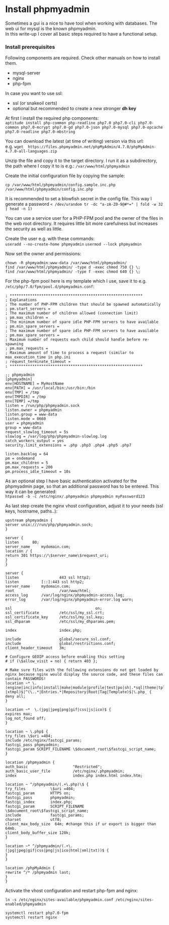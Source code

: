 # Install phpmyadmin
Sometimes a gui is a nice to have tool when working with databases. The web ui for mysql is the known phpmyadmin.  
In this write-up I cover all basic steps required to have a functional setup.

### Install prerequisites

Following components are required. Check other manuals on how to install them.
- mysql-server
- nginx  
- php-fpm

In case you want to use ssl:  
- ssl (or snakeoil certs)  
- optional but recommended to create a new stronger __dh key__

At first I install the required php components:  
`aptitude install php-common php-readline php7.0 php7.0-cli php7.0-common php7.0-mcrypt php7.0-gd php7.0-json php7.0-mysql php7.0-opcache php7.0-readline php7.0-mbstring`

You can download the latest (at time of writing) version via this url:  
e.g. `wget  https://files.phpmyadmin.net/phpMyAdmin/4.7.0/phpMyAdmin-4.7.0-all-languages.zip`

Unzip the file and copy it to the target directory.
I run it as a subdirectory, the path where I copy it to is e.g.: `/var/www/html/phpmyadmin`

Create the initial configuration file by copying the sample:

`cp /var/www/html/phpmyadmin/config.sample.inc.php /var/www/html/phpmyadmin/config.inc.php`

It is recommended to set a blowfish secret in the config file. This way I generate a password `< /dev/urandom tr -dc "a-zA-Z0-9@#*=" | fold -w 32 | head -n 1)`

You can use a service user for a PHP-FPM pool and the owner of the files in the web root directory. It requires little bit more carefulness but increases the security as well as little.

Create the user e.g. with these commands:  
`useradd --no-create-home phpmyadmin`
`usermod --lock phpmyadmin`

Now set the owner and permissions:
```
chown -R phpmyadmin:www-data /var/www/html/phpmyadmin/
find /var/www/html/phpmyadmin/ -type d -exec chmod 750 {} \;
find /var/www/html/phpmyadmin/ -type f -exec chmod 640 {} \;
```

For the php-fpm pool here is my template which I use, save it to e.g. `/etc/php/7.0/fpm/pool.d/phpmyadmin.conf`:  

```
; ***********************************************************
; Explanations
; The number of PHP-FPM children that should be spawned automatically
; pm.start_servers =
; The maximum number of children allowed (connection limit)
; pm.max_children =
; The minimum number of spare idle PHP-FPM servers to have available
; pm.min_spare_servers =
; The maximum number of spare idle PHP-FPM servers to have available
; pm.max_spare_servers =
; Maximum number of requests each child should handle before re-spawning
; pm.max_requests =
; Maximum amount of time to process a request (similar to max_execution_time in php.ini
; request_terminate_timeout =
; ***********************************************************

;; phpmyadmin
[phpmyadmin]
env[HOSTNAME] = MyHostName
env[PATH] = /usr/local/bin:/usr/bin:/bin
env[TMP] = /tmp
env[TMPDIR] = /tmp
env[TEMP] =/tmp
listen = /run/php/phpmyadmin.sock
listen.owner = phpmyadmin
listen.group = www-data
listen.mode = 0660
user = phpmyadmin
group = www-data
request_slowlog_timeout = 5s
slowlog = /var/log/php/phpmyadmin-slowlog.log
catch_workers_output = yes
security.limit_extensions = .php .php3 .php4 .php5 .php7

listen.backlog = 64
pm = ondemand
pm.max_children = 5
pm.max_requests = 200
pm.process_idle_timeout = 10s
```

As an optional step I have basic authentication activated for the phpmyadmin page, so that an additional password has to be entered.
This way it can be generated:  
`htpasswd -b -c /etc/nginx/.phpmyadmin phpmyadmin myPassword123`

As last step create the nginx vhost configuration, adjust it to your needs (ssl keys, hostname, paths..):

```
upstream phpmyadmin {
server unix:///run/php/phpmyadmin.sock;
}

server {
listen 		80;
server_name     mydomain.com;
location / {
return 301 https://\$server_name\$request_uri;
}
}

server {
listen 					443 ssl http2;
listen          [::]:443 ssl http2;
server_name    	mydomain.com;
root   					/var/www/html;
access_log     	/var/log/nginx/phpmyadmin-access.log;
error_log      	/var/log/nginx/phpmyadmin-error.log warn;

ssl    									on;
ssl_certificate        	/etc/ssl/my_ssl.crt;
ssl_certificate_key    	/etc/ssl/my_ssl.key;
ssl_dhparam             /etc/ssl/my_dhparams.pem;

index                   index.php;

include                 global/secure_ssl.conf;
include                 global/restrictions.conf;
client_header_timeout   3m;

# Configure GEOIP access before enabling this setting
# if (\$allow_visit = no) { return 403 };

# Make sure files with the following extensions do not get loaded by nginx because nginx would display the source code, and these files can contain PASSWORDS!
location ~* \.(engine|inc|info|install|make|module|profile|test|po|sh|.*sql|theme|tpl(\.php)?|xtmpl)$|^(\..*|Entries.*|Repository|Root|Tag|Template)$|\.php_ {
deny all;
}

location ~*  \.(jpg|jpeg|png|gif|css|js|ico)$ {
expires max;
log_not_found off;
}

location ~ \.php$ {
try_files \$uri =404;
include /etc/nginx/fastcgi_params;
fastcgi_pass phpmyadmin;
fastcgi_param SCRIPT_FILENAME \$document_root\$fastcgi_script_name;
}

location /phpmyadmin {
auth_basic                    "Restricted";
auth_basic_user_file          /etc/nginx/.phpmyadmin;
index                         index.php index.html index.htm;

location ~ ^/phpmyadmin/(.+\.php)\$ {
try_files           \$uri =404;
fastcgi_param       HTTPS on;
fastcgi_pass        phpmyadmin;
fastcgi_index       index.php;
fastcgi_param       SCRIPT_FILENAME \$document_root\$fastcgi_script_name;
include             fastcgi_params;
charset             utf8;
client_max_body_size  64m; #change this if ur export is bigger than 64mb.
client_body_buffer_size 128k;
}

location ~* ^/phpmyadmin/(.+\.(jpg|jpeg|gif|css|png|js|ico|html|xml|txt))$ {
}
}

location /phpMyAdmin {
rewrite ^/* /phpmyadmin last;
}
}
```

Activate the vhost configuration and restart php-fpm and nginx:


`ln -s /etc/nginx/sites-available/phpmyadmin.conf /etc/nginx/sites-enabled/phpmyadmin`

```
systemctl restart php7.0-fpm
systemctl restart nginx
```
